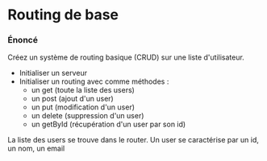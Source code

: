 # Routing de base

### Énoncé

Créez un système de routing basique (CRUD) sur une liste d'utilisateur.

- Initialiser un serveur
- Initialiser un routing avec comme méthodes :
  - un get (toute la liste des users)
  - un post (ajout d'un user)
  - un put (modification d'un user)
  - un delete (suppression d'un user)
  - un getById (récupération d'un user par son id)

La liste des users se trouve dans le router.
Un user se caractérise par un id, un nom, un email
